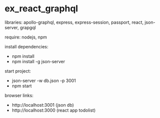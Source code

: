 # ex_react_graphql 

libraries: apollo-graphql, express, express-session, passport, react, json-server, grapgql

require: nodejs, npm

install dependencies:
- npm install
- npm install -g json-server

start project: 
- json-server -w db.json -p 3001
- npm start

browser links: 
- http://localhost:3001 (json db)
- http://localhost:3000 (react app todolist)
